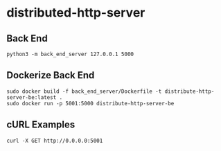 # distributed-http-server

## Back End
```
python3 -m back_end_server 127.0.0.1 5000
```

## Dockerize Back End
```
sudo docker build -f back_end_server/Dockerfile -t distribute-http-server-be:latest .
sudo docker run -p 5001:5000 distribute-http-server-be
```

## cURL Examples
```
curl -X GET http://0.0.0.0:5001
```
